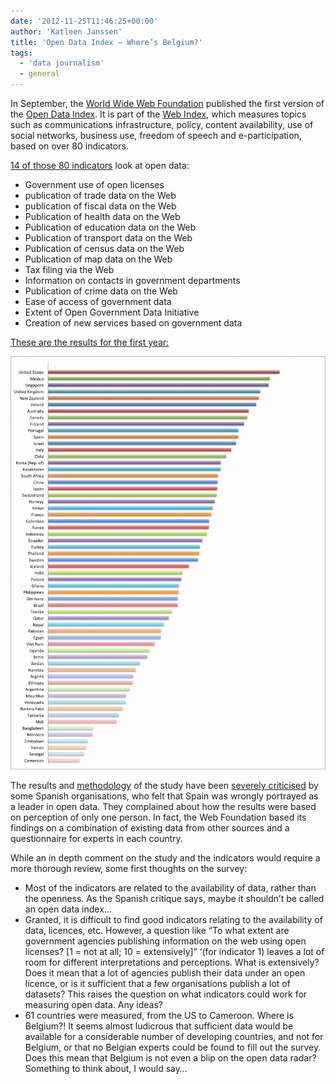 ```yaml
---
date: '2012-11-25T11:46:25+00:00'
author: 'Katleen Janssen'
title: 'Open Data Index – Where’s Belgium?'
tags:
  - 'data journalism'
  - general
---
```


In September, the [World Wide Web Foundation](http://http://www.webfoundation.org/ 'World Wide Web Foundation') published the first version of the [Open Data Index](http://www.webfoundation.org/2012/09/introducing-the-open-data-index/). It is part of the [Web Index](http://www.webfoundation.org/2012/09/web-foundation-launches-the-web-index/), which measures topics such as communications infrastructure, policy, content availability, use of social networks, business use, freedom of speech and e-participation, based on over 80 indicators.

[14 of those 80 indicators](http://thewebindex.org/documents/2012-webindex-dataset#Q22) look at open data:

- Government use of open licenses
- publication of trade data on the Web
- publication of fiscal data on the Web
- Publication of health data on the Web
- Publication of education data on the Web
- Publication of transport data on the Web
- Publication of census data on the Web
- Publication of map data on the Web
- Tax filing via the Web
- Information on contacts in government departments
- Publication of crime data on the Web
- Ease of access of government data
- Extent of Open Government Data Initiative
- Creation of new services based on government data

[These are the results for the first year:](http://www.webfoundation.org/2012/09/introducing-the-open-data-index/od-index/)

![](OD-index1-781x1024.png)

The results and [methodology](http://thewebindex.org/2012/09/2012-Web-Index-Key-Findings.pdf) of the study have been [severely criticised](http://www.access-info.org/en/open-government-data/302-spain-is-a-world-leader-in-open-data-says-who) by some Spanish organisations, who felt that Spain was wrongly portrayed as a leader in open data. They complained about how the results were based on perception of only one person. In fact, the Web Foundation based its findings on a combination of existing data from other sources and a questionnaire for experts in each country.

While an in depth comment on the study and the indicators would require a more thorough review, some first thoughts on the survey:

- Most of the indicators are related to the availability of data, rather than the openness. As the Spanish critique says, maybe it shouldn’t be called an open data index…
- Granted, it is difficult to find good indicators relating to the availability of data, licences, etc. However, a question like “To what extent are government agencies publishing information on the web using open licenses? \[1 = not at all; 10 = extensively\]” ‘(for indicator 1) leaves a lot of room for different interpretations and perceptions. What is extensively? Does it mean that a lot of agencies publish their data under an open licence, or is it sufficient that a few organisations publish a lot of datasets? This raises the question on what indicators could work for measuring open data. Any ideas?
- 61 countries were measured, from the US to Cameroon. Where is Belgium?! It seems almost ludicrous that sufficient data would be available for a considerable number of developing countries, and not for Belgium, or that no Belgian experts could be found to fill out the survey. Does this mean that Belgium is not even a blip on the open data radar? Something to think about, I would say…
